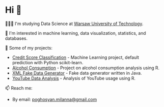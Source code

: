 # Hi 👋

👨🏻‍🎓 I'm studying Data Science at [Warsaw University of Technology](https://ww2.mini.pw.edu.pl/studia/magisterskie/inzynieria-i-analiza-danych/).

👀 I'm interested in machine learning, data visualization, statistics, and databases.

📂 Some of my projects:
- [Credit Score Classification](https://github.com/mil04/Credit-Score-classification) - Machine Learning project, default prediction with Python scikit-learn.
- [Alcohol Consumption](https://github.com/mil04/Alcohol-Consumption) - Project on alcohol consumption analysis using R.
- [XML Fake Data Generator](https://github.com/mil04/XML-fake-data-generator) - Fake data generator written in Java.
- [YouTube Data Analysis](https://github.com/mil04/YouTube-data-analysis) - Analysis of YouTube usage using R.

📫 Reach me:
- By email: poghosyan.milanna@gmail.com
